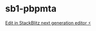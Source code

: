# sb1-pbpmta

[Edit in StackBlitz next generation editor ⚡️](https://stackblitz.com/~/github.com/UCARON/sb1-pbpmta)